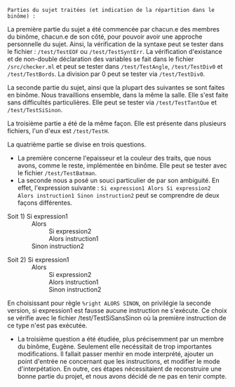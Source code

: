     Parties du sujet traitées (et indication de la répartition dans le binôme) :

La première partie du sujet a été commencée par chacun.e des membres du binôme, chacun.e de son côté, pour pouvoir avoir une approche personnelle du sujet. Ainsi, la vérification de la syntaxe peut se tester dans le fichier : `/test/TestEOF` ou `/test/TestSyntErr`.
La vérification d'existance et de non-double déclaration des variables se fait dans le fichier `/src/checker.ml` et  peut se tester dans `/test/TestAngle`, `/test/TestDiv0` et `/test/TestBords`. La division par 0 peut se tester via `/test/TestDiv0`.

La seconde partie du sujet, ainsi que la plupart des suivantes se sont faites en binôme. Nous travaillions ensemble, dans la même la salle. Elle s'est faite sans difficultés particulières. Elle peut se tester via `/test/TestTantQue` et `/test/TestSiSinon`.

La troisième partie a été de la même façon. Elle est présente dans plusieurs fichiers, l'un d'eux est `/test/TestH`.

La quatrième partie se divise en trois questions.
- La première concerne l'epaisseur et la couleur des traits, que nous avons, comme le reste, implémentée en binôme. Elle peut se tester avec le fichier `/test/TestBatman`.
- La seconde nous a posé un souci particulier de par son ambiguité. En effet, l'expression suivante :
`Si expression1 Alors Si expression2 Alors instruction1 Sinon instruction2` peut se comprendre de deux façons différentes.

Soit 1) Si expression1  
&nbsp;&nbsp;&nbsp;&nbsp;&nbsp;&nbsp;&nbsp;&nbsp;&nbsp;&nbsp;&nbsp;&nbsp;&nbsp;&nbsp;Alors  
&nbsp;&nbsp;&nbsp;&nbsp;&nbsp;&nbsp;&nbsp;&nbsp;&nbsp;&nbsp;&nbsp;&nbsp;&nbsp;&nbsp;&nbsp;&nbsp;&nbsp;&nbsp;&nbsp;&nbsp;&nbsp;&nbsp;&nbsp;&nbsp;Si expression2  
&nbsp;&nbsp;&nbsp;&nbsp;&nbsp;&nbsp;&nbsp;&nbsp;&nbsp;&nbsp;&nbsp;&nbsp;&nbsp;&nbsp;&nbsp;&nbsp;&nbsp;&nbsp;&nbsp;&nbsp;&nbsp;&nbsp;&nbsp;&nbsp;Alors instruction1  
&nbsp;&nbsp;&nbsp;&nbsp;&nbsp;&nbsp;&nbsp;&nbsp;&nbsp;&nbsp;&nbsp;&nbsp;&nbsp;&nbsp;Sinon instruction2  

Soit 2) Si expression1  
&nbsp;&nbsp;&nbsp;&nbsp;&nbsp;&nbsp;&nbsp;&nbsp;&nbsp;&nbsp;&nbsp;&nbsp;&nbsp;&nbsp;Alors  
&nbsp;&nbsp;&nbsp;&nbsp;&nbsp;&nbsp;&nbsp;&nbsp;&nbsp;&nbsp;&nbsp;&nbsp;&nbsp;&nbsp;&nbsp;&nbsp;&nbsp;&nbsp;&nbsp;&nbsp;&nbsp;&nbsp;&nbsp;&nbsp;Si expression2  
&nbsp;&nbsp;&nbsp;&nbsp;&nbsp;&nbsp;&nbsp;&nbsp;&nbsp;&nbsp;&nbsp;&nbsp;&nbsp;&nbsp;&nbsp;&nbsp;&nbsp;&nbsp;&nbsp;&nbsp;&nbsp;&nbsp;&nbsp;&nbsp;Alors instruction1  
&nbsp;&nbsp;&nbsp;&nbsp;&nbsp;&nbsp;&nbsp;&nbsp;&nbsp;&nbsp;&nbsp;&nbsp;&nbsp;&nbsp;&nbsp;&nbsp;&nbsp;&nbsp;&nbsp;&nbsp;&nbsp;&nbsp;&nbsp;&nbsp;Sinon instruction2  

En choisissant pour règle `%right ALORS SINON`, on privilégie la seconde version, si expression1 est fausse aucune instruction ne s'exécute.
Ce choix se vérifie avec le fichier /test/TestSiSansSinon où la première instruction de ce type n'est pas exécutée.
- La troisième question a été étudiée, plus précisemment par un membre du binôme, Eugène. Seulement elle necéssitait de trop importantes modifications. Il fallait passer menhir en mode interprété, ajouter un point d'entrée ne concernant que les instructions, et modifier le mode d'interpétation. En outre, ces étapes nécessitaient de reconstruire une bonne partie du projet, et nous avons décidé de ne pas en tenir compte.